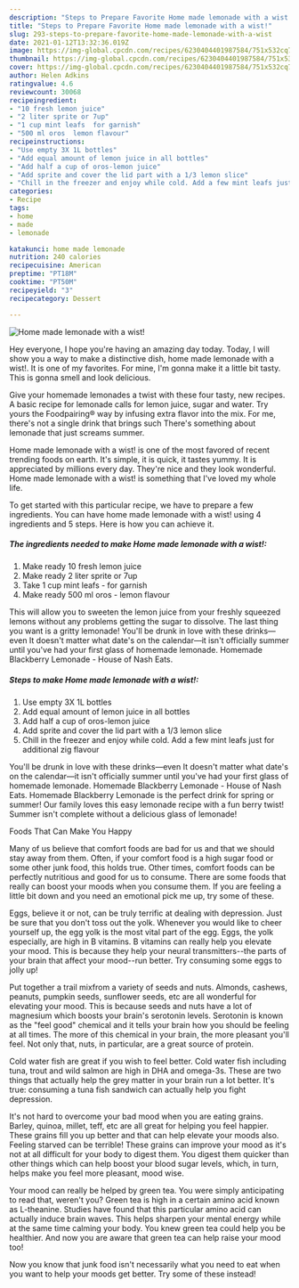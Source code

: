 ```yaml
---
description: "Steps to Prepare Favorite Home made lemonade with a wist!"
title: "Steps to Prepare Favorite Home made lemonade with a wist!"
slug: 293-steps-to-prepare-favorite-home-made-lemonade-with-a-wist
date: 2021-01-12T13:32:36.019Z
image: https://img-global.cpcdn.com/recipes/6230404401987584/751x532cq70/home-made-lemonade-with-a-wist-recipe-main-photo.jpg
thumbnail: https://img-global.cpcdn.com/recipes/6230404401987584/751x532cq70/home-made-lemonade-with-a-wist-recipe-main-photo.jpg
cover: https://img-global.cpcdn.com/recipes/6230404401987584/751x532cq70/home-made-lemonade-with-a-wist-recipe-main-photo.jpg
author: Helen Adkins
ratingvalue: 4.6
reviewcount: 30068
recipeingredient:
- "10 fresh lemon juice"
- "2 liter sprite or 7up"
- "1 cup mint leafs  for garnish"
- "500 ml oros  lemon flavour"
recipeinstructions:
- "Use empty 3X 1L bottles"
- "Add equal amount of lemon juice in all bottles"
- "Add half a cup of oros-lemon juice"
- "Add sprite and cover the lid part with a 1/3 lemon slice"
- "Chill in the freezer and enjoy while cold. Add a few mint leafs just for additional zig flavour"
categories:
- Recipe
tags:
- home
- made
- lemonade

katakunci: home made lemonade 
nutrition: 240 calories
recipecuisine: American
preptime: "PT18M"
cooktime: "PT50M"
recipeyield: "3"
recipecategory: Dessert

---
```



![Home made lemonade with a wist!](https://img-global.cpcdn.com/recipes/6230404401987584/751x532cq70/home-made-lemonade-with-a-wist-recipe-main-photo.jpg)

Hey everyone, I hope you're having an amazing day today. Today, I will show you a way to make a distinctive dish, home made lemonade with a wist!. It is one of my favorites. For mine, I'm gonna make it a little bit tasty. This is gonna smell and look delicious.

Give your homemade lemonades a twist with these four tasty, new recipes. A basic recipe for lemonade calls for lemon juice, sugar and water. Try yours the Foodpairing® way by infusing extra flavor into the mix. For me, there&#39;s not a single drink that brings such There&#39;s something about lemonade that just screams summer.

Home made lemonade with a wist! is one of the most favored of recent trending foods on earth. It's simple, it is quick, it tastes yummy. It is appreciated by millions every day. They're nice and they look wonderful. Home made lemonade with a wist! is something that I've loved my whole life.


To get started with this particular recipe, we have to prepare a few ingredients. You can have home made lemonade with a wist! using 4 ingredients and 5 steps. Here is how you can achieve it.

<!--inarticleads1-->

##### The ingredients needed to make Home made lemonade with a wist!:

1. Make ready 10 fresh lemon juice
1. Make ready 2 liter sprite or 7up
1. Take 1 cup mint leafs - for garnish
1. Make ready 500 ml oros - lemon flavour


This will allow you to sweeten the lemon juice from your freshly squeezed lemons without any problems getting the sugar to dissolve. The last thing you want is a gritty lemonade! You&#39;ll be drunk in love with these drinks—even It doesn&#39;t matter what date&#39;s on the calendar—it isn&#39;t officially summer until you&#39;ve had your first glass of homemade lemonade. Homemade Blackberry Lemonade - House of Nash Eats. 

<!--inarticleads2-->

##### Steps to make Home made lemonade with a wist!:

1. Use empty 3X 1L bottles
1. Add equal amount of lemon juice in all bottles
1. Add half a cup of oros-lemon juice
1. Add sprite and cover the lid part with a 1/3 lemon slice
1. Chill in the freezer and enjoy while cold. Add a few mint leafs just for additional zig flavour


You&#39;ll be drunk in love with these drinks—even It doesn&#39;t matter what date&#39;s on the calendar—it isn&#39;t officially summer until you&#39;ve had your first glass of homemade lemonade. Homemade Blackberry Lemonade - House of Nash Eats. Homemade Blackberry Lemonade is the perfect drink for spring or summer! Our family loves this easy lemonade recipe with a fun berry twist! Summer isn&#39;t complete without a delicious glass of lemonade! 

Foods That Can Make You Happy


Many of us believe that comfort foods are bad for us and that we should stay away from them. Often, if your comfort food is a high sugar food or some other junk food, this holds true. Other times, comfort foods can be perfectly nutritious and good for us to consume. There are some foods that really can boost your moods when you consume them. If you are feeling a little bit down and you need an emotional pick me up, try some of these.

Eggs, believe it or not, can be truly terrific at dealing with depression. Just be sure that you don't toss out the yolk. Whenever you would like to cheer yourself up, the egg yolk is the most vital part of the egg. Eggs, the yolk especially, are high in B vitamins. B vitamins can really help you elevate your mood. This is because they help your neural transmitters--the parts of your brain that affect your mood--run better. Try consuming some eggs to jolly up!

Put together a trail mixfrom a variety of seeds and nuts. Almonds, cashews, peanuts, pumpkin seeds, sunflower seeds, etc are all wonderful for elevating your mood. This is because seeds and nuts have a lot of magnesium which boosts your brain's serotonin levels. Serotonin is known as the "feel good" chemical and it tells your brain how you should be feeling at all times. The more of this chemical in your brain, the more pleasant you'll feel. Not only that, nuts, in particular, are a great source of protein.

Cold water fish are great if you wish to feel better. Cold water fish including tuna, trout and wild salmon are high in DHA and omega-3s. These are two things that actually help the grey matter in your brain run a lot better. It's true: consuming a tuna fish sandwich can actually help you fight depression. 

It's not hard to overcome your bad mood when you are eating grains. Barley, quinoa, millet, teff, etc are all great for helping you feel happier. These grains fill you up better and that can help elevate your moods also. Feeling starved can be terrible! These grains can improve your mood as it's not at all difficult for your body to digest them. You digest them quicker than other things which can help boost your blood sugar levels, which, in turn, helps make you feel more pleasant, mood wise.

Your mood can really be helped by green tea. You were simply anticipating to read that, weren't you? Green tea is high in a certain amino acid known as L-theanine. Studies have found that this particular amino acid can actually induce brain waves. This helps sharpen your mental energy while at the same time calming your body. You knew green tea could help you be healthier. And now you are aware that green tea can help raise your mood too!

Now you know that junk food isn't necessarily what you need to eat when you want to help your moods get better. Try some of these instead!

